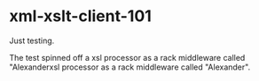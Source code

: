 xml-xslt-client-101
===================

Just testing.

The test spinned off a xsl processor as a rack middleware called "Alexanderxsl processor as a rack middleware called "Alexander".
